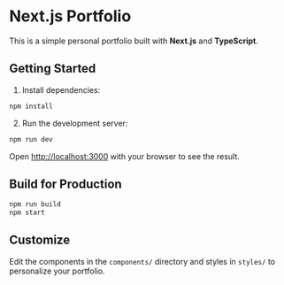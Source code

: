# Next.js Portfolio

This is a simple personal portfolio built with **Next.js** and **TypeScript**.

## Getting Started

1. Install dependencies:

```bash
npm install
```

2. Run the development server:

```bash
npm run dev
```

Open [http://localhost:3000](http://localhost:3000) with your browser to see the result.

## Build for Production

```bash
npm run build
npm start
```

## Customize

Edit the components in the `components/` directory and styles in `styles/` to personalize your portfolio.

